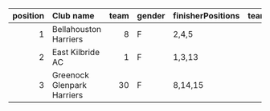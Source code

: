 |   position | Club name                  |   team | gender   | finisherPositions   |   teamPoints |   penaltyPoints |   totalPoints |   totalFinishers | Website                                |
|-----------:|:---------------------------|-------:|:---------|:--------------------|-------------:|----------------:|--------------:|-----------------:|:---------------------------------------|
|          1 | Bellahouston Harriers      |      8 | F        | 2,4,5               |           11 |               0 |            11 |                9 | http://www.bellahoustonharriers.co.uk/ |
|          2 | East Kilbride AC           |      1 | F        | 1,3,13              |           17 |               0 |            17 |                3 | http://www.ekac.org.uk/                |
|          3 | Greenock Glenpark Harriers |     30 | F        | 8,14,15             |           37 |               0 |            37 |                3 | https://greenockglenparkharriers.com/  |